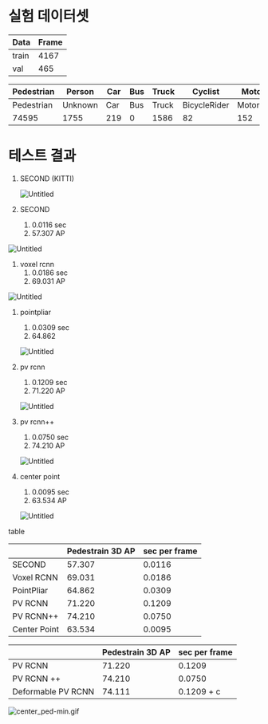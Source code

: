 # 실험 데이터셋

| Data | Frame |
| --- | --- |
| train | 4167 |
| val | 465 |

| Pedestrian | Person | Car | Bus | Truck | Cyclist | Motorcyclist | Misc |
| --- | --- | --- | --- | --- | --- | --- | --- |
| Pedestrian | Unknown | Car | Bus | Truck | BicycleRider | MotorcyleRider | Misc |
| 74595 | 1755 | 219 | 0 | 1586 | 82 | 152 | 229 |

# 테스트 결과

1. SECOND (KITTI)
    
    ![Untitled](%E1%84%89%E1%85%B5%E1%86%AF%E1%84%92%E1%85%A5%E1%86%B7%20%E1%84%83%E1%85%A6%E1%84%8B%E1%85%B5%E1%84%90%E1%85%A5%E1%84%89%E1%85%A6%E1%86%BA%206407dda7160e491498a20006690860a9/Untitled.png)
    
2. SECOND
    1. 0.0116 sec
    2. 57.307 AP

![Untitled](%E1%84%89%E1%85%B5%E1%86%AF%E1%84%92%E1%85%A5%E1%86%B7%20%E1%84%83%E1%85%A6%E1%84%8B%E1%85%B5%E1%84%90%E1%85%A5%E1%84%89%E1%85%A6%E1%86%BA%206407dda7160e491498a20006690860a9/Untitled%201.png)

1. voxel rcnn
    1. 0.0186 sec
    2. 69.031 AP

![Untitled](%E1%84%89%E1%85%B5%E1%86%AF%E1%84%92%E1%85%A5%E1%86%B7%20%E1%84%83%E1%85%A6%E1%84%8B%E1%85%B5%E1%84%90%E1%85%A5%E1%84%89%E1%85%A6%E1%86%BA%206407dda7160e491498a20006690860a9/Untitled%202.png)

1. pointpliar
    1. 0.0309 sec
    2. 64.862
    
    ![Untitled](%E1%84%89%E1%85%B5%E1%86%AF%E1%84%92%E1%85%A5%E1%86%B7%20%E1%84%83%E1%85%A6%E1%84%8B%E1%85%B5%E1%84%90%E1%85%A5%E1%84%89%E1%85%A6%E1%86%BA%206407dda7160e491498a20006690860a9/Untitled%203.png)
    
2. pv rcnn
    1. 0.1209 sec
    2. 71.220 AP
    
    ![Untitled](%E1%84%89%E1%85%B5%E1%86%AF%E1%84%92%E1%85%A5%E1%86%B7%20%E1%84%83%E1%85%A6%E1%84%8B%E1%85%B5%E1%84%90%E1%85%A5%E1%84%89%E1%85%A6%E1%86%BA%206407dda7160e491498a20006690860a9/Untitled%204.png)
    
3. pv rcnn++
    1. 0.0750 sec
    2. 74.210 AP
    
    ![Untitled](%E1%84%89%E1%85%B5%E1%86%AF%E1%84%92%E1%85%A5%E1%86%B7%20%E1%84%83%E1%85%A6%E1%84%8B%E1%85%B5%E1%84%90%E1%85%A5%E1%84%89%E1%85%A6%E1%86%BA%206407dda7160e491498a20006690860a9/Untitled%205.png)
    
4. center point
    1. 0.0095 sec
    2. 63.534 AP
    
    ![Untitled](%E1%84%89%E1%85%B5%E1%86%AF%E1%84%92%E1%85%A5%E1%86%B7%20%E1%84%83%E1%85%A6%E1%84%8B%E1%85%B5%E1%84%90%E1%85%A5%E1%84%89%E1%85%A6%E1%86%BA%206407dda7160e491498a20006690860a9/Untitled%206.png)
    

table

|  | Pedestrain 3D AP | sec per frame |
| --- | --- | --- |
| SECOND | 57.307 | 0.0116 |
| Voxel RCNN | 69.031 | 0.0186 |
| PointPliar | 64.862 | 0.0309 |
| PV RCNN | 71.220 | 0.1209 |
| PV RCNN++ | 74.210 | 0.0750 |
| Center Point | 63.534 | 0.0095 |

|  | Pedestrain 3D AP | sec per frame |
| --- | --- | --- |
| PV RCNN | 71.220 | 0.1209 |
| PV RCNN ++ | 74.210 | 0.0750 |
| Deformable PV RCNN | 74.111 | 0.1209 + c |

![center_ped-min.gif](%E1%84%89%E1%85%B5%E1%86%AF%E1%84%92%E1%85%A5%E1%86%B7%20%E1%84%83%E1%85%A6%E1%84%8B%E1%85%B5%E1%84%90%E1%85%A5%E1%84%89%E1%85%A6%E1%86%BA%206407dda7160e491498a20006690860a9/center_ped-min.gif)